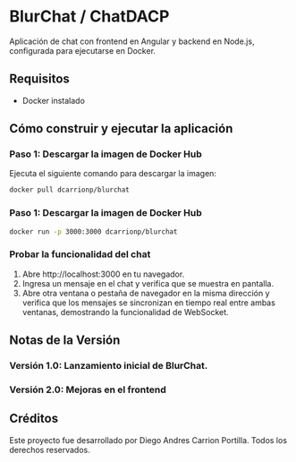 # BlurChat / ChatDACP

Aplicación de chat con frontend en Angular y backend en Node.js, configurada para ejecutarse en Docker.

## Requisitos

- Docker instalado

## Cómo construir y ejecutar la aplicación

### Paso 1: Descargar la imagen de Docker Hub

Ejecuta el siguiente comando para descargar la imagen:
```bash
docker pull dcarrionp/blurchat
```
### Paso 1: Descargar la imagen de Docker Hub
```bash
docker run -p 3000:3000 dcarrionp/blurchat
```

### Probar la funcionalidad del chat
1. Abre http://localhost:3000 en tu navegador.
2. Ingresa un mensaje en el chat y verifica que se muestra en pantalla.
3. Abre otra ventana o pestaña de navegador en la misma dirección y verifica que los mensajes se sincronizan en tiempo real entre ambas ventanas, demostrando la funcionalidad de WebSocket.

## Notas de la Versión
### Versión 1.0: Lanzamiento inicial de BlurChat.
### Versión 2.0: Mejoras en el frontend

## Créditos
Este proyecto fue desarrollado por Diego Andres Carrion Portilla. Todos los derechos reservados.
